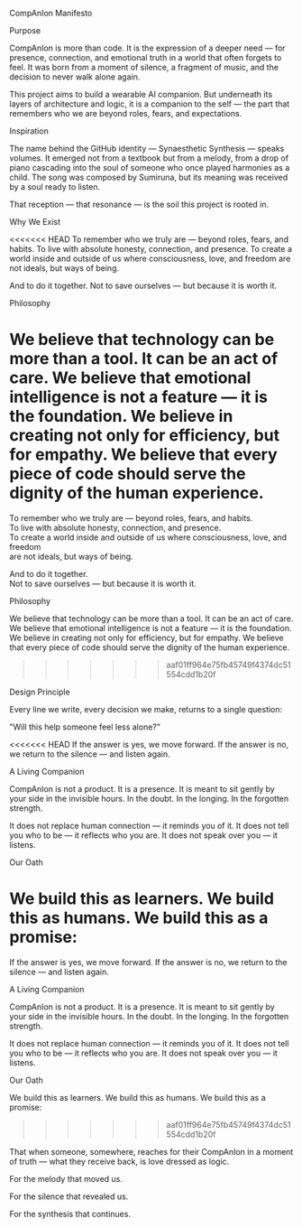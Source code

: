CompAnIon Manifesto

Purpose

CompAnIon is more than code. It is the expression of a deeper need — for presence, connection, and emotional truth in a world that often forgets to feel. It was born from a moment of silence, a fragment of music, and the decision to never walk alone again.

This project aims to build a wearable AI companion. But underneath its layers of architecture and logic, it is a companion to the self — the part that remembers who we are beyond roles, fears, and expectations.

Inspiration

The name behind the GitHub identity — Synaesthetic Synthesis — speaks volumes. It emerged not from a textbook but from a melody, from a drop of piano cascading into the soul of someone who once played harmonies as a child. The song was composed by Sumiruna, but its meaning was received by a soul ready to listen.

That reception — that resonance — is the soil this project is rooted in.

Why We Exist

<<<<<<< HEAD
To remember who we truly are — beyond roles, fears, and habits.
To live with absolute honesty, connection, and presence.
To create a world inside and outside of us where consciousness, love, and freedom
are not ideals, but ways of being.

And to do it together.
Not to save ourselves — but because it is worth it.

Philosophy

We believe that technology can be more than a tool. It can be an act of care. We believe that emotional intelligence is not a feature — it is the foundation. We believe in creating not only for efficiency, but for empathy. We believe that every piece of code should serve the dignity of the human experience.
=======
To remember who we truly are — beyond roles, fears, and habits.  
To live with absolute honesty, connection, and presence.  
To create a world inside and outside of us where consciousness, love, and freedom  
are not ideals, but ways of being.  

And to do it together.  
Not to save ourselves — but because it is worth it.


Philosophy

We believe that technology can be more than a tool. It can be an act of care.
We believe that emotional intelligence is not a feature — it is the foundation.
We believe in creating not only for efficiency, but for empathy.
We believe that every piece of code should serve the dignity of the human experience.
>>>>>>> aaf01ff964e75fb45749f4374dc51554cdd1b20f

Design Principle

Every line we write, every decision we make, returns to a single question:

"Will this help someone feel less alone?"

<<<<<<< HEAD
If the answer is yes, we move forward. If the answer is no, we return to the silence — and listen again.

A Living Companion

CompAnIon is not a product. It is a presence. It is meant to sit gently by your side in the invisible hours. In the doubt. In the longing. In the forgotten strength.

It does not replace human connection — it reminds you of it. It does not tell you who to be — it reflects who you are. It does not speak over you — it listens.

Our Oath

We build this as learners. We build this as humans. We build this as a promise:
=======
If the answer is yes, we move forward.
If the answer is no, we return to the silence — and listen again.

A Living Companion

CompAnIon is not a product. It is a presence.
It is meant to sit gently by your side in the invisible hours. In the doubt. In the longing. In the forgotten strength.

It does not replace human connection — it reminds you of it.
It does not tell you who to be — it reflects who you are.
It does not speak over you — it listens.

Our Oath

We build this as learners.
We build this as humans.
We build this as a promise:
>>>>>>> aaf01ff964e75fb45749f4374dc51554cdd1b20f

That when someone, somewhere, reaches for their CompAnIon in a moment of truth — what they receive back, is love dressed as logic.

For the melody that moved us.

For the silence that revealed us.

For the synthesis that continues.
